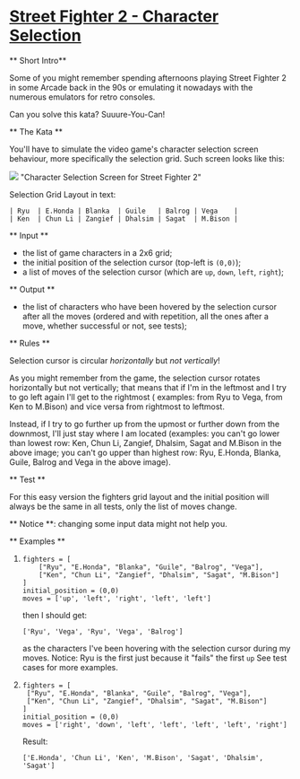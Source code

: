 # [Street Fighter 2 - Character Selection](https://www.codewars.com/kata/street-fighter-2-character-selection "https://www.codewars.com/kata/5853213063adbd1b9b0000be")

** Short Intro**

Some of you might remember spending afternoons playing Street Fighter 2 in some Arcade back in the
90s or emulating it nowadays with the numerous emulators for retro consoles.

Can you solve this kata? Suuure-You-Can!

** The Kata **

You'll have to simulate the video game's character selection screen behaviour, more specifically the
selection grid.
Such screen looks like this:

![](https://images.duckduckgo.com/iu/?u=http%3A%2F%2Fwww.fightersgeneration.com%2Fnp5%2Fgm%2Fsf2ce-s2.jpg&f=1)
"Character Selection Screen for Street Fighter 2"

Selection Grid Layout in text:

```
| Ryu  | E.Honda | Blanka  | Guile   | Balrog | Vega    |
| Ken  | Chun Li | Zangief | Dhalsim | Sagat  | M.Bison |
```

** Input **

- the list of game characters in a 2x6 grid;
- the initial position of the selection cursor (top-left is `(0,0)`);
- a list of moves of the selection cursor (which are `up`, `down`, `left`, `right`);

** Output **

- the list of characters who have been hovered by the selection cursor after all the moves (ordered
  and with repetition, all the ones after a move, whether successful or not, see tests);

** Rules **

Selection cursor is circular *horizontally* but *not vertically*!

As you might remember from the game, the selection cursor rotates horizontally but not vertically;
that means that if I'm in the leftmost and I try to go left again I'll get to the rightmost (
examples: from Ryu to Vega, from Ken to M.Bison) and vice versa from rightmost to leftmost.

Instead, if I try to go further up from the upmost or further down from the downmost, I'll just stay
where I am located (examples: you can't go lower than lowest row: Ken, Chun Li, Zangief, Dhalsim,
Sagat and M.Bison in the above image; you can't go upper than highest row: Ryu, E.Honda, Blanka,
Guile, Balrog and Vega in the above image).

** Test **

For this easy version the fighters grid layout and the initial position will always be the same in
all tests, only the list of moves change.

** Notice **: changing some input data might not help you.

** Examples **

1.
   ```
   fighters = [
       ["Ryu", "E.Honda", "Blanka", "Guile", "Balrog", "Vega"],
       ["Ken", "Chun Li", "Zangief", "Dhalsim", "Sagat", "M.Bison"]
   ]
   initial_position = (0,0)
   moves = ['up', 'left', 'right', 'left', 'left']
   ```

   then I should get:

   ```
   ['Ryu', 'Vega', 'Ryu', 'Vega', 'Balrog']
   ```

   as the characters I've been hovering with the selection cursor during my moves.
   Notice: Ryu is the first just because it "fails" the first `up`
   See test cases for more examples.

2.
   ```
   fighters = [
   	["Ryu", "E.Honda", "Blanka", "Guile", "Balrog", "Vega"],
   	["Ken", "Chun Li", "Zangief", "Dhalsim", "Sagat", "M.Bison"]
   ]
   initial_position = (0,0)
   moves = ['right', 'down', 'left', 'left', 'left', 'left', 'right']
   ```

   Result:

   ```
   ['E.Honda', 'Chun Li', 'Ken', 'M.Bison', 'Sagat', 'Dhalsim', 'Sagat']
   ```